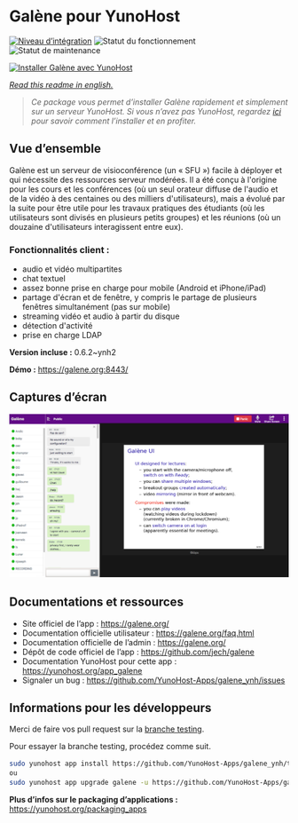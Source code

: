 <!--
N.B.: This README was automatically generated by https://github.com/YunoHost/apps/tree/master/tools/README-generator
It shall NOT be edited by hand.
-->

# Galène pour YunoHost

[![Niveau d’intégration](https://dash.yunohost.org/integration/galene.svg)](https://dash.yunohost.org/appci/app/galene) ![Statut du fonctionnement](https://ci-apps.yunohost.org/ci/badges/galene.status.svg) ![Statut de maintenance](https://ci-apps.yunohost.org/ci/badges/galene.maintain.svg)

[![Installer Galène avec YunoHost](https://install-app.yunohost.org/install-with-yunohost.svg)](https://install-app.yunohost.org/?app=galene)

*[Read this readme in english.](./README.md)*

> *Ce package vous permet d’installer Galène rapidement et simplement sur un serveur YunoHost.
Si vous n’avez pas YunoHost, regardez [ici](https://yunohost.org/#/install) pour savoir comment l’installer et en profiter.*

## Vue d’ensemble

Galène est un serveur de visioconférence (un « SFU ») facile à déployer et qui nécessite des ressources serveur modérées. Il a été conçu à l'origine pour les cours et les conférences (où un seul orateur diffuse de l'audio et de la vidéo à des centaines ou des milliers d'utilisateurs), mais a évolué par la suite pour être utile pour les travaux pratiques des étudiants (où les utilisateurs sont divisés en plusieurs petits groupes) et les réunions (où un douzaine d'utilisateurs interagissent entre eux).

### Fonctionnalités client :

- audio et vidéo multipartites
- chat textuel
- assez bonne prise en charge pour mobile (Android et iPhone/iPad)
- partage d'écran et de fenêtre, y compris le partage de plusieurs fenêtres simultanément (pas sur mobile)
- streaming vidéo et audio à partir du disque
- détection d'activité
- prise en charge LDAP


**Version incluse :** 0.6.2~ynh2

**Démo :** https://galene.org:8443/

## Captures d’écran

![Capture d’écran de Galène](./doc/screenshots/screenshot.png)

## Documentations et ressources

* Site officiel de l’app : <https://galene.org/>
* Documentation officielle utilisateur : <https://galene.org/faq.html>
* Documentation officielle de l’admin : <https://galene.org/>
* Dépôt de code officiel de l’app : <https://github.com/jech/galene>
* Documentation YunoHost pour cette app : <https://yunohost.org/app_galene>
* Signaler un bug : <https://github.com/YunoHost-Apps/galene_ynh/issues>

## Informations pour les développeurs

Merci de faire vos pull request sur la [branche testing](https://github.com/YunoHost-Apps/galene_ynh/tree/testing).

Pour essayer la branche testing, procédez comme suit.

``` bash
sudo yunohost app install https://github.com/YunoHost-Apps/galene_ynh/tree/testing --debug
ou
sudo yunohost app upgrade galene -u https://github.com/YunoHost-Apps/galene_ynh/tree/testing --debug
```

**Plus d’infos sur le packaging d’applications :** <https://yunohost.org/packaging_apps>